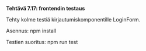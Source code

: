 **Tehtävä 7.17: frontendin testaus**

Tehty kolme testiä kirjautumiskomponentille LoginForm.

Asennus:
    npm install

Testien suoritus:
    npm run test

